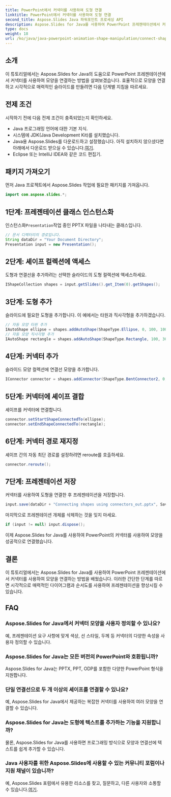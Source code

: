 ```yaml
---
title: PowerPoint에서 커넥터를 사용하여 도형 연결
linktitle: PowerPoint에서 커넥터를 사용하여 도형 연결
second_title: Aspose.Slides Java 파워포인트 프로세싱 API
description: Aspose.Slides for Java를 사용하여 PowerPoint 프레젠테이션에서 커넥터를 사용하여 모양을 연결하는 방법을 알아보세요. 초보자를 위한 단계별 튜토리얼입니다.
type: docs
weight: 18
url: /ko/java/java-powerpoint-animation-shape-manipulation/connect-shapes-using-connectors-powerpoint/
---
```

## 소개
이 튜토리얼에서는 Aspose.Slides for Java의 도움으로 PowerPoint 프레젠테이션에서 커넥터를 사용하여 모양을 연결하는 방법을 살펴보겠습니다. 효율적으로 모양을 연결하고 시각적으로 매력적인 슬라이드를 만들려면 다음 단계별 지침을 따르세요.
## 전제 조건
시작하기 전에 다음 전제 조건이 충족되었는지 확인하세요.
- Java 프로그래밍 언어에 대한 기본 지식.
- 시스템에 JDK(Java Development Kit)를 설치했습니다.
-  Java용 Aspose.Slides를 다운로드하고 설정했습니다. 아직 설치하지 않으셨다면 아래에서 다운로드 받으실 수 있습니다.[여기](https://releases.aspose.com/slides/java/).
- Eclipse 또는 IntelliJ IDEA와 같은 코드 편집기.

## 패키지 가져오기
먼저 Java 프로젝트에서 Aspose.Slides 작업에 필요한 패키지를 가져옵니다.
```java
import com.aspose.slides.*;

```
## 1단계: 프레젠테이션 클래스 인스턴스화
 인스턴스화`Presentation`작업 중인 PPTX 파일을 나타내는 클래스입니다.
```java
// 문서 디렉터리의 경로입니다.
String dataDir = "Your Document Directory";
Presentation input = new Presentation();
```
## 2단계: 셰이프 컬렉션에 액세스
도형과 연결선을 추가하려는 선택한 슬라이드의 도형 컬렉션에 액세스하세요.
```java
IShapeCollection shapes = input.getSlides().get_Item(0).getShapes();
```
## 3단계: 도형 추가
슬라이드에 필요한 도형을 추가합니다. 이 예에서는 타원과 직사각형을 추가하겠습니다.
```java
// 자동 모양 타원 추가
IAutoShape ellipse = shapes.addAutoShape(ShapeType.Ellipse, 0, 100, 100, 100);
// 자동 모양 직사각형 추가
IAutoShape rectangle = shapes.addAutoShape(ShapeType.Rectangle, 100, 300, 100, 100);
```
## 4단계: 커넥터 추가
슬라이드 모양 컬렉션에 연결선 모양을 추가합니다.
```java
IConnector connector = shapes.addConnector(ShapeType.BentConnector2, 0, 0, 10, 10);
```
## 5단계: 커넥터에 셰이프 결합
셰이프를 커넥터에 연결합니다.
```java
connector.setStartShapeConnectedTo(ellipse);
connector.setEndShapeConnectedTo(rectangle);
```
## 6단계: 커넥터 경로 재지정
셰이프 간의 자동 최단 경로를 설정하려면 reroute를 호출하세요.
```java
connector.reroute();
```
## 7단계: 프레젠테이션 저장
커넥터를 사용하여 도형을 연결한 후 프레젠테이션을 저장합니다.
```java
input.save(dataDir + "Connecting shapes using connectors_out.pptx", SaveFormat.Pptx);
```
마지막으로 프레젠테이션 개체를 삭제하는 것을 잊지 마세요.
```java
if (input != null) input.dispose();
```
이제 Aspose.Slides for Java를 사용하여 PowerPoint의 커넥터를 사용하여 모양을 성공적으로 연결했습니다.

## 결론
이 튜토리얼에서는 Aspose.Slides for Java를 사용하여 PowerPoint 프레젠테이션에서 커넥터를 사용하여 모양을 연결하는 방법을 배웠습니다. 이러한 간단한 단계를 따르면 시각적으로 매력적인 다이어그램과 순서도를 사용하여 프레젠테이션을 향상시킬 수 있습니다.
## FAQ
### Aspose.Slides for Java에서 커넥터 모양을 사용자 정의할 수 있나요?
예, 프레젠테이션 요구 사항에 맞게 색상, 선 스타일, 두께 등 커넥터의 다양한 속성을 사용자 정의할 수 있습니다.
### Aspose.Slides for Java는 모든 버전의 PowerPoint와 호환됩니까?
Aspose.Slides for Java는 PPTX, PPT, ODP를 포함한 다양한 PowerPoint 형식을 지원합니다.
### 단일 연결선으로 두 개 이상의 셰이프를 연결할 수 있나요?
예, Aspose.Slides for Java에서 제공하는 복잡한 커넥터를 사용하여 여러 모양을 연결할 수 있습니다.
### Aspose.Slides for Java는 도형에 텍스트를 추가하는 기능을 지원합니까?
물론, Aspose.Slides for Java를 사용하면 프로그래밍 방식으로 모양과 연결선에 텍스트를 쉽게 추가할 수 있습니다.
### Java 사용자를 위한 Aspose.Slides에 사용할 수 있는 커뮤니티 포럼이나 지원 채널이 있습니까?
 예, Aspose.Slides 포럼에서 유용한 리소스를 찾고, 질문하고, 다른 사용자와 소통할 수 있습니다.[여기](https://forum.aspose.com/c/slides/11).